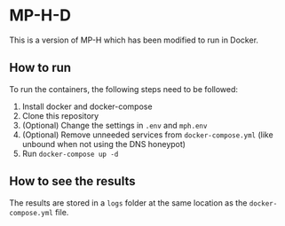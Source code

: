 # MP-H-D
This is a version of MP-H which has been modified to run in Docker.

## How to run
To run the containers, the following steps need to be followed:
1. Install docker and docker-compose
2. Clone this repository
3. (Optional) Change the settings in `.env` and `mph.env`
4. (Optional) Remove unneeded services from `docker-compose.yml` (like unbound when not using the DNS honeypot)
5. Run `docker-compose up -d`

## How to see the results
The results are stored in a `logs` folder at the same location as the `docker-compose.yml` file.
